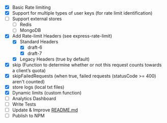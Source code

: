 - [x] Basic Rate limiting
- [x] Support for multiple types of user keys (for rate limit identification)
- [ ] Support external stores
  - [ ] Redis
  - [ ] MongoDB
- [x] Add Rate-limit Headers (see express-rate-limit)
  - [x] Standard Headers
    - [x] draft-6
    - [x] draft-7
  - [x] Legacy Headers (true by default)
- [x] skip (Function to determine whether or not this request counts towards a client’s quota)
- [x] skipFailedRequests (when true, failed requests (statusCode >= 400) aren't counted)
- [x] store logs (local txt files)
- [x] Dynamic limits (custom function)
- [ ] Analytics Dashboard
- [ ] Write Tests
- [ ] Update & Improve [README.md](README.md)
- [ ] Publish to NPM
